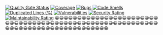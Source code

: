 [![Quality Gate Status](https://sonarcloud.io/api/project_badges/measure?project=8540675-star_NetSdrClient&metric=alert_status)](https://sonarcloud.io/summary/new_code?id=8540675-star_NetSdrClient)
[![Coverage](https://sonarcloud.io/api/project_badges/measure?project=8540675-star_NetSdrClient&metric=coverage)](https://sonarcloud.io/summary/new_code?id=8540675-star_NetSdrClient)
[![Bugs](https://sonarcloud.io/api/project_badges/measure?project=8540675-star_NetSdrClient&metric=bugs)](https://sonarcloud.io/summary/new_code?id=8540675-star_NetSdrClient)
[![Code Smells](https://sonarcloud.io/api/project_badges/measure?project=8540675-star_NetSdrClient&metric=code_smells)](https://sonarcloud.io/summary/new_code?id=8540675-star_NetSdrClient)
[![Duplicated Lines (%)](https://sonarcloud.io/api/project_badges/measure?project=8540675-star_NetSdrClient&metric=duplicated_lines_density)](https://sonarcloud.io/summary/new_code?id=8540675-star_NetSdrClient)
[![Vulnerabilities](https://sonarcloud.io/api/project_badges/measure?project=8540675-star_NetSdrClient&metric=vulnerabilities)](https://sonarcloud.io/summary/new_code?id=8540675-star_NetSdrClient)
[![Security Rating](https://sonarcloud.io/api/project_badges/measure?project=8540675-star_NetSdrClient&metric=security_rating)](https://sonarcloud.io/summary/new_code?id=8540675-star_NetSdrClient)
[![Maintainability Rating](https://sonarcloud.io/api/project_badges/measure?project=8540675-star_NetSdrClient&metric=sqale_rating)](https://sonarcloud.io/summary/new_code?id=8540675-star_NetSdrClient)
😀😀😀😀😀😀😀😀😀😀😀😀😀😀😀😀😀😀😀😀😀😀😀😀😀😀😀😀😀😀😀😀😀😀😀😀😀😀😀😀😀😀😀😀😀😀😀😀😀😀😀😀😀😀😀😀😀😀😀😀😀😀😀😀😀😀😀😀😀😀😀😀😀😀😀😀😀😀😀😀
